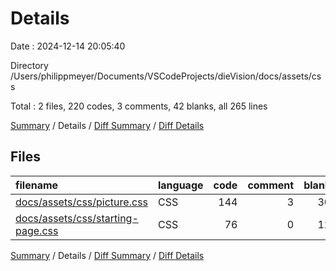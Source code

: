 # Details

Date : 2024-12-14 20:05:40

Directory /Users/philippmeyer/Documents/VSCodeProjects/dieVision/docs/assets/css

Total : 2 files,  220 codes, 3 comments, 42 blanks, all 265 lines

[Summary](results.md) / Details / [Diff Summary](diff.md) / [Diff Details](diff-details.md)

## Files
| filename | language | code | comment | blank | total |
| :--- | :--- | ---: | ---: | ---: | ---: |
| [docs/assets/css/picture.css](/docs/assets/css/picture.css) | CSS | 144 | 3 | 30 | 177 |
| [docs/assets/css/starting-page.css](/docs/assets/css/starting-page.css) | CSS | 76 | 0 | 12 | 88 |

[Summary](results.md) / Details / [Diff Summary](diff.md) / [Diff Details](diff-details.md)